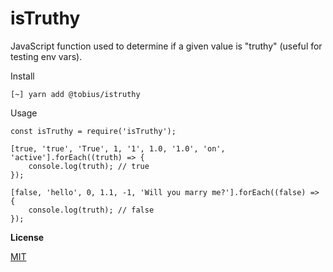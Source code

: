 
# isTruthy

JavaScript function used to determine if a given value is "truthy" (useful for testing env vars).

Install

```
[~] yarn add @tobius/istruthy
```

Usage

```
const isTruthy = require('isTruthy');

[true, 'true', 'True', 1, '1', 1.0, '1.0', 'on', 'active'].forEach((truth) => {
	console.log(truth); // true
});

[false, 'hello', 0, 1.1, -1, 'Will you marry me?'].forEach((false) => {
	console.log(truth); // false
});
```

__License__

[MIT](https://github.com/tobius/istruthy/blob/master/LICENSE)

